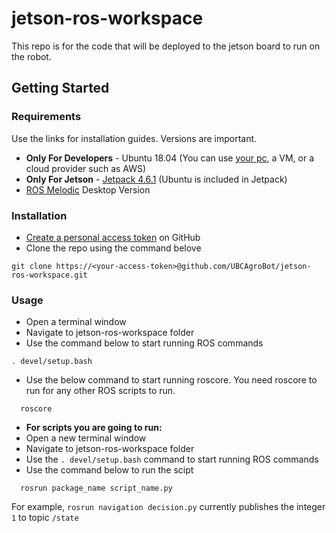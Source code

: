 # jetson-ros-workspace
This repo is for the code that will be deployed to the jetson board to run on the robot. 

## Getting Started

### Requirements
Use the links for installation guides. Versions are important.
* **Only For Developers** - Ubuntu 18.04 (You can use [your pc](https://ubuntu.com/tutorials/install-ubuntu-desktop#1-overview), a VM, or a cloud provider such as AWS)
* **Only For Jetson** - [Jetpack 4.6.1](https://developer.nvidia.com/embedded/jetpack) (Ubuntu is included in Jetpack)
* [ROS Melodic](http://wiki.ros.org/melodic/Installation/Ubuntu) Desktop Version

### Installation
* [Create a personal access token](https://docs.github.com/en/authentication/keeping-your-account-and-data-secure/creating-a-personal-access-token) on GitHub
* Clone the repo using the command belove
``` 
git clone https://<your-access-token>@github.com/UBCAgroBot/jetson-ros-workspace.git
```

### Usage
* Open a terminal window
* Navigate to jetson-ros-workspace folder
* Use the command below to start running ROS commands
```
. devel/setup.bash
```
* Use the below command to start running roscore. You need roscore to run for any other ROS scripts to run.
```
  roscore
```
* **For scripts you are going to run:**
* Open a new terminal window
* Navigate to jetson-ros-workspace folder
* Use the ` . devel/setup.bash ` command to start running ROS commands
* Use the command below to run the scipt
```
  rosrun package_name script_name.py
```
For example, `rosrun navigation decision.py` currently publishes the integer `1` to topic `/state`
